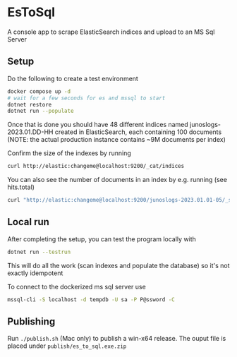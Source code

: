 # EsToSql
A console app to scrape ElasticSearch indices and upload to an MS Sql Server

## Setup
Do the following to create a test environment
```bash
docker compose up -d
# wait for a few seconds for es and mssql to start
dotnet restore
dotnet run --populate
```

Once that is done you should have 48 different indices named junoslogs-2023.01.DD-HH created in ElasticSearch, each containing 100 documents (NOTE: the actual production instance contains ~9M documents per index)

Confirm the size of the indexes by running
```bash
curl http://elastic:changeme@localhost:9200/_cat/indices
```

You can also see the number of documents in an index by e.g. running (see hits.total)
```bash
curl "http://elastic:changeme@localhost:9200/junoslogs-2023.01.01-05/_search" -d '{"size": 1, "query": {"match_all":{}}}'
```

## Local run
After completing the setup, you can test the program locally with
```bash
dotnet run --testrun
```
This will do all the work (scan indexes and populate the database) so it's not exactly idempotent

To connect to the dockerized ms sql server use
```bash
mssql-cli -S localhost -d tempdb -U sa -P P@ssword -C
```

## Publishing
Run `./publish.sh` (Mac only) to publish a win-x64 release. The ouput file is placed under `publish/es_to_sql.exe.zip`
